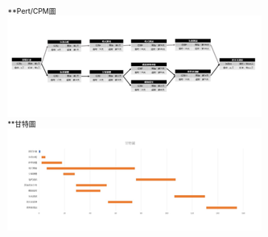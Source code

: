 **Pert/CPM圖
![pert](https://github.com/blazemaple/2021OO/raw/main/pert.jpg "PERT")
**甘特圖
![甘特圖](https://github.com/blazemaple/2021OO/raw/main/%E7%94%98%E7%89%B9%E5%9C%96.jpg "甘特圖")
